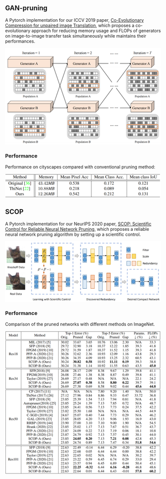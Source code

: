 ## GAN-pruning
A Pytorch implementation for our ICCV 2019 paper, [Co-Evolutionary Compression for unpaired image Translation](https://arxiv.org/abs/1907.10804), which proposes a co-evolutionary approach for reducing memory usage and FLOPs of generators on image-to-image transfer task simultaneously while maintains their performances.

<p align="center">
<img src="GAN-Pruning/fig/framework.PNG" width="600">
</p>

### Performance
Performance on cityscapes compared with conventional pruning method:
<p align="center">
<img src="GAN-Pruning/fig/FCN.PNG" width="600">
</p>


## SCOP
A Pytorch implementation for our NeurIPS 2020 paper, [SCOP: Scientific Control for Reliable Neural Network Pruning](https://arxiv.org/abs/2010.10732), which proposes a reliable neural network pruning algorithm by setting up a scientific control. 

<p align="center">
<img src="SCOP_NeurIPS2020/fig/framework.PNG" width="700">
</p>


### Performance
Comparison of the pruned networks with different methods on ImageNet.

<p align="center">
<img src="SCOP_NeurIPS2020/fig/imagenet.PNG" width="600">
</p>


